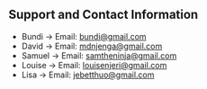 ## Support and Contact Information
* Bundi -> Email: bundi@gmail.com
* David -> Email: mdnjenga@gmail.com
* Samuel -> Email: samtheninja@gmail.com
* Louise -> Email: louisenjeri@gmail.com
* Lisa -> Email: jebetthuo@gmail.com
